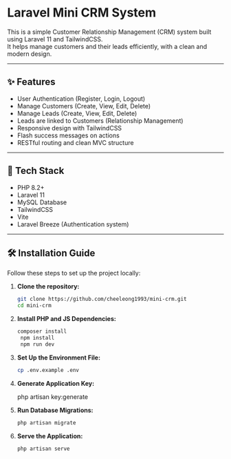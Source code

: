 # Laravel Mini CRM System

This is a simple Customer Relationship Management (CRM) system built using Laravel 11 and TailwindCSS.  
It helps manage customers and their leads efficiently, with a clean and modern design.

---

## ✨ Features

- User Authentication (Register, Login, Logout)
- Manage Customers (Create, View, Edit, Delete)
- Manage Leads (Create, View, Edit, Delete)
- Leads are linked to Customers (Relationship Management)
- Responsive design with TailwindCSS
- Flash success messages on actions
- RESTful routing and clean MVC structure

---

## 🚀 Tech Stack

- PHP 8.2+
- Laravel 11
- MySQL Database
- TailwindCSS
- Vite
- Laravel Breeze (Authentication system)

---

## 🛠 Installation Guide

Follow these steps to set up the project locally:

1. **Clone the repository:**

   ```bash
   git clone https://github.com/cheeleong1993/mini-crm.git
   cd mini-crm
2. **Install PHP and JS Dependencies:**

   ```bash
   composer install
    npm install
    npm run dev
3. **Set Up the Environment File:**

   ```bash
   cp .env.example .env
4. **Generate Application Key:**

   php artisan key:generate

5. **Run Database Migrations:**

   ```bash
   php artisan migrate
6. **Serve the Application:**

   ```bash
   php artisan serve
   
